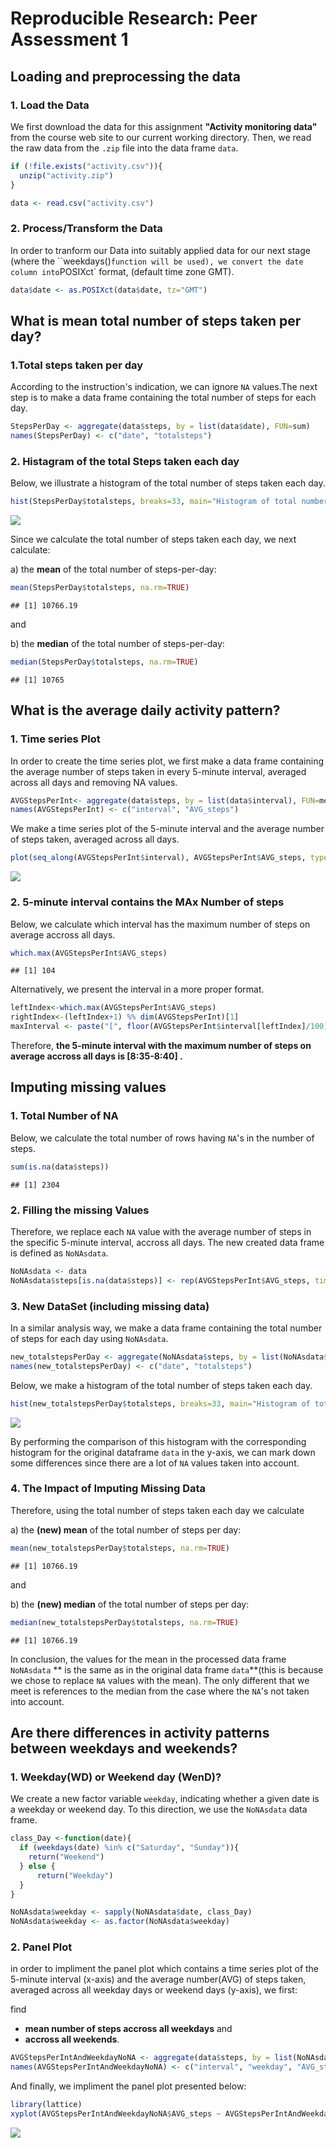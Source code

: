 # Reproducible Research: Peer Assessment 1


## Loading and preprocessing the data
### 1. Load the Data
We first download the data for this assignment  **"Activity monitoring data"** from the course web site to our current working directory. Then,  we read the raw data from the `.zip` file into the data frame `data`.


```r
if (!file.exists("activity.csv")){
  unzip("activity.zip")
}

data <- read.csv("activity.csv")
```
### 2. Process/Transform the Data
In order to tranform our Data into suitably applied data for our next stage (where the ``weekdays()` function will be used), we convert the date column into `POSIXct` format, (default time zone GMT).


```r
data$date <- as.POSIXct(data$date, tz="GMT")
```

## What is mean total number of steps taken per day?
### 1.Total steps taken per day
According to the instruction's indication, we can ignore `NA` values.The next step is to make a data frame containing the total number of steps for each day.


```r
StepsPerDay <- aggregate(data$steps, by = list(data$date), FUN=sum)
names(StepsPerDay) <- c("date", "totalsteps")
```
### 2. Histagram of the total Steps taken each day
Below, we illustrate a histogram of the total number of steps taken each day.


```r
hist(StepsPerDay$totalsteps, breaks=33, main="Histogram of total number of steps per day", xlab="Total steps per Day", col="green")
```

![](PA1_template_files/figure-html/unnamed-chunk-4-1.png) 

Since we calculate the total number of steps taken each day, we next calculate:

a) the **mean** of the total number of steps-per-day:


```r
mean(StepsPerDay$totalsteps, na.rm=TRUE)
```

```
## [1] 10766.19
```

and

b) the **median** of the total number of steps-per-day:


```r
median(StepsPerDay$totalsteps, na.rm=TRUE)
```

```
## [1] 10765
```

## What is the average daily activity pattern?

### 1. Time series Plot
In order to create the time series plot, we first make a data frame containing the average number of steps taken in every 5-minute interval, averaged across all days and removing NA values. 


```r
AVGStepsPerInt<- aggregate(data$steps, by = list(data$interval), FUN=mean, na.rm=TRUE)
names(AVGStepsPerInt) <- c("interval", "AVG_steps")
```

We make a time series plot of the 5-minute interval and the average number of steps taken, averaged across all days.


```r
plot(seq_along(AVGStepsPerInt$interval), AVGStepsPerInt$AVG_steps, type="l", main="Average number of steps per 5-minute interval", xlab="5-minute interval (initial interval is [00:00-00:05])", ylab="Average number of steps")
```

![](PA1_template_files/figure-html/unnamed-chunk-8-1.png) 

### 2. 5-minute interval contains  the MAx Number of steps ###

Below, we calculate which interval has the maximum number of steps on average accross all days.  


```r
which.max(AVGStepsPerInt$AVG_steps)
```

```
## [1] 104
```

Alternatively, we present the interval in a more proper format.


```r
leftIndex<-which.max(AVGStepsPerInt$AVG_steps)
rightIndex<-(leftIndex+1) %% dim(AVGStepsPerInt)[1] 
maxInterval <- paste("[", floor(AVGStepsPerInt$interval[leftIndex]/100), ":", AVGStepsPerInt$interval[leftIndex]%%100, "-", floor(AVGStepsPerInt$interval[rightIndex]/100), ":", AVGStepsPerInt$interval[rightIndex]%%100, "]", sep="")
```
Therefore, 
**the 5-minute interval with the maximum number of steps on average accross all days is [8:35-8:40] .**


## Imputing missing values
### 1. Total Number of NA

Below, we calculate the total number of rows having `NA`'s in the number of steps.


```r
sum(is.na(data$steps))
```

```
## [1] 2304
```

### 2. Filling the missing Values

Therefore, we replace each `NA` value with the average number of steps in the specific 5-minute interval, accross all days. The new created data frame is defined as `NoNAsdata`. 


```r
NoNAsdata <- data
NoNAsdata$steps[is.na(data$steps)] <- rep(AVGStepsPerInt$AVG_steps, times = dim(data)[1]/(24*60/5))[is.na(data$steps)]
```

### 3. New DataSet (including missing data)

In a similar analysis way, we make a data frame containing the total number of steps for each day using `NoNAsdata`.


```r
new_totalstepsPerDay <- aggregate(NoNAsdata$steps, by = list(NoNAsdata$date), FUN=sum)
names(new_totalstepsPerDay) <- c("date", "totalsteps")
```

Below, we make a histogram of the total number of steps taken each day.


```r
hist(new_totalstepsPerDay$totalsteps, breaks=33, main="Histogram of total number of steps per day without NAs", xlab="Total steps per Day", col="darkblue")
```

![](PA1_template_files/figure-html/unnamed-chunk-14-1.png) 

By performing the comparison of this histogram with the corresponding histogram for the original dataframe `data` in the y-axis, we can mark down some differences since there are a lot of `NA` values taken into account. 

### 4. The Impact of Imputing Missing Data

Therefore, using the total number of steps taken each day we calculate

a) the **(new) mean** of the total number of steps per day: 


```r
mean(new_totalstepsPerDay$totalsteps, na.rm=TRUE)
```

```
## [1] 10766.19
```
and 

b) the **(new) median** of the total number of steps per day:


```r
median(new_totalstepsPerDay$totalsteps, na.rm=TRUE)
```

```
## [1] 10766.19
```

In conclusion, the values for the mean in the processed data frame `NoNAsdata` ** is the same as in the original data frame `data`**(this is because we chose to replace `NA` values with the mean). The only different that we meet is references to the median from the case where the  `NA`'s not taken into account.

## Are there differences in activity patterns between weekdays and weekends?
### 1. Weekday(WD) or Weekend day (WenD)?

We create a new factor variable `weekday`, indicating whether a given date is a weekday or weekend day. 
To this direction, we use the `NoNAsdata` data frame.


```r
class_Day <-function(date){
  if (weekdays(date) %in% c("Saturday", "Sunday")){
    return("Weekend")
  } else {
      return("Weekday")
  }
} 

NoNAsdata$weekday <- sapply(NoNAsdata$date, class_Day)
NoNAsdata$weekday <- as.factor(NoNAsdata$weekday)
```

### 2. Panel Plot
in order to impliment the panel plot which  contains a time series plot of the 5-minute interval (x-axis) and the average number(AVG) of steps taken, averaged across all weekday days or weekend days (y-axis), we first:

find 
-  **mean number of steps accross all weekdays** and 
-  **accross all weekends**.


```r
AVGStepsPerIntAndWeekdayNoNA <- aggregate(data$steps, by = list(NoNAsdata$interval, NoNAsdata$weekday), FUN=mean, na.rm=TRUE)
names(AVGStepsPerIntAndWeekdayNoNA) <- c("interval", "weekday", "AVG_steps")
```


And finally, we impliment the panel plot presented below:


```r
library(lattice)
xyplot(AVGStepsPerIntAndWeekdayNoNA$AVG_steps ~ AVGStepsPerIntAndWeekdayNoNA$interval | AVGStepsPerIntAndWeekdayNoNA$weekday, type="l", ylab="Average number of steps", xlab="5-minute interval \n (Initial interval is [00:00-00:05])", main="Average number of steps \n per 5-minute interval", layout(c(1,2,1)))
```

![](PA1_template_files/figure-html/unnamed-chunk-19-1.png) 
